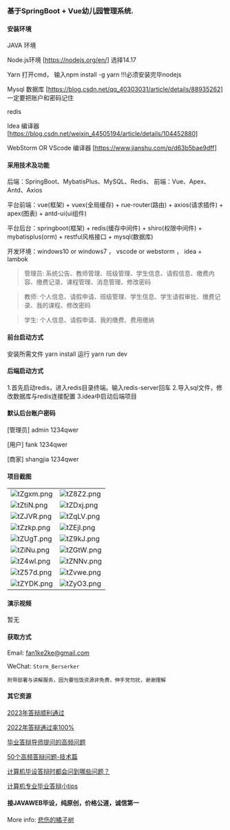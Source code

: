 ### 基于SpringBoot + Vue幼儿园管理系统.

#### 安装环境

JAVA 环境 

Node.js环境 [https://nodejs.org/en/] 选择14.17

Yarn 打开cmd， 输入npm install -g yarn !!!必须安装完毕nodejs

Mysql 数据库 [https://blog.csdn.net/qq_40303031/article/details/88935262] 一定要把账户和密码记住

redis

Idea 编译器 [https://blog.csdn.net/weixin_44505194/article/details/104452880]

WebStorm OR VScode 编译器 [https://www.jianshu.com/p/d63b5bae9dff]

#### 采用技术及功能

后端：SpringBoot、MybatisPlus、MySQL、Redis、
前端：Vue、Apex、Antd、Axios

平台前端：vue(框架) + vuex(全局缓存) + rue-router(路由) + axios(请求插件) + apex(图表)  + antd-ui(ui组件)

平台后台：springboot(框架) + redis(缓存中间件) + shiro(权限中间件) + mybatisplus(orm) + restful风格接口 + mysql(数据库)

开发环境：windows10 or windows7 ， vscode or webstorm ， idea + lambok


>管理员: 系统公告、教师管理、班级管理、学生信息、请假信息、缴费内容、缴费记录、课程管理、消息管理、修改密码

>教师: 个人信息、请假申请、班级管理、学生信息、学生请假审批、缴费记录、我的课程、修改密码

>学生: 个人信息、请假申请、我的缴费、费用缴纳



#### 前台启动方式
安装所需文件 yarn install 
运行 yarn run dev

#### 后端启动方式

1.首先启动redis，进入redis目录终端。输入redis-server回车
2.导入sql文件，修改数据库与redis连接配置
3.idea中启动后端项目

#### 默认后台账户密码
[管理员]
admin
1234qwer

[用户]
fank
1234qwer

[商家]
shangjia
1234qwer


#### 项目截图

|  |  |
|---------------------|---------------------|
| ![tZgxm.png](https://i0.imgs.ovh/2024/03/28/tZgxm.png) | ![tZ8Z2.png](https://i0.imgs.ovh/2024/03/28/tZ8Z2.png) |
| ![tZtiN.png](https://i0.imgs.ovh/2024/03/28/tZtiN.png) | ![tZDxj.png](https://i0.imgs.ovh/2024/03/28/tZDxj.png) |
| ![tZJVR.png](https://i0.imgs.ovh/2024/03/28/tZJVR.png) | ![tZqLV.png](https://i0.imgs.ovh/2024/03/28/tZqLV.png) |
| ![tZzkp.png](https://i0.imgs.ovh/2024/03/28/tZzkp.png) | ![tZEjI.png](https://i0.imgs.ovh/2024/03/28/tZEjI.png) |
| ![tZUgT.png](https://i0.imgs.ovh/2024/03/28/tZUgT.png) | ![tZ9kJ.png](https://i0.imgs.ovh/2024/03/28/tZ9kJ.png) |
| ![tZiNu.png](https://i0.imgs.ovh/2024/03/28/tZiNu.png) | ![tZGtW.png](https://i0.imgs.ovh/2024/03/28/tZGtW.png) |
| ![tZ4wl.png](https://i0.imgs.ovh/2024/03/28/tZ4wl.png) | ![tZNNv.png](https://i0.imgs.ovh/2024/03/28/tZNNv.png) |
| ![tZ57d.png](https://i0.imgs.ovh/2024/03/28/tZ57d.png) | ![tZvwe.png](https://i0.imgs.ovh/2024/03/28/tZvwe.png) |
| ![tZYDK.png](https://i0.imgs.ovh/2024/03/28/tZYDK.png) | ![tZyO3.png](https://i0.imgs.ovh/2024/03/28/tZyO3.png) |


#### 演示视频

暂无

#### 获取方式

Email: fan1ke2ke@gmail.com

WeChat: `Storm_Berserker`

`附带部署与讲解服务，因为要恰饭资源非免费，伸手党勿扰，谢谢理解`

#### 其它资源

[2023年答辩顺利通过](https://berserker287.github.io/2023/06/14/2023%E5%B9%B4%E7%AD%94%E8%BE%A9%E9%A1%BA%E5%88%A9%E9%80%9A%E8%BF%87/)

[2022年答辩通过率100%](https://berserker287.github.io/2022/05/25/%E9%A1%B9%E7%9B%AE%E4%BA%A4%E6%98%93%E8%AE%B0%E5%BD%95/)

[毕业答辩导师提问的高频问题](https://berserker287.github.io/2023/06/13/%E6%AF%95%E4%B8%9A%E7%AD%94%E8%BE%A9%E5%AF%BC%E5%B8%88%E6%8F%90%E9%97%AE%E7%9A%84%E9%AB%98%E9%A2%91%E9%97%AE%E9%A2%98/)

[50个高频答辩问题-技术篇](https://berserker287.github.io/2023/06/13/50%E4%B8%AA%E9%AB%98%E9%A2%91%E7%AD%94%E8%BE%A9%E9%97%AE%E9%A2%98-%E6%8A%80%E6%9C%AF%E7%AF%87/)

[计算机毕设答辩时都会问到哪些问题？](https://www.zhihu.com/question/31020988)

[计算机专业毕业答辩小tips](https://zhuanlan.zhihu.com/p/145911029)


#### 接JAVAWEB毕设，纯原创，价格公道，诚信第一

More info: [悲伤的橘子树](https://berserker287.github.io/)
